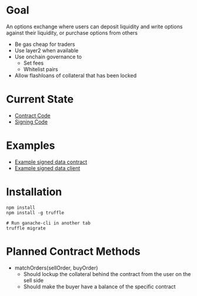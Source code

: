# Goal
An options exchange where users can deposit liquidity and write options against their liquidity, or purchase options from others


* Be gas cheap for traders
* Use layer2 when available
* Use onchain governance to
  * Set fees
  * Whitelist pairs
* Allow flashloans of collateral that has been locked

# Current State
* [Contract Code](contracts/ShrubExchange.sol)
* [Signing Code](backend/test-order.js)

# Examples
* [Example signed data contract](https://github.com/ethereum/EIPs/blob/master/assets/eip-712/Example.sol)
* [Example signed data client](https://github.com/ethereum/EIPs/blob/master/assets/eip-712/Example.js)


# Installation
```
npm install
npm install -g truffle

# Run ganache-cli in another tab
truffle migrate
```


# Planned Contract Methods
* matchOrders(sellOrder, buyOrder)
  * Should lockup the collateral behind the contract from the user on the sell side
  * Should make the buyer have a balance of the specific contract
